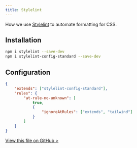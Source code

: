 ```yaml
---
title: Stylelint
---
```


How we use [Stylelint](https://github.com/stylelint/stylelint) to automate formatting for CSS.

## Installation

```bash
npm i stylelint --save-dev
npm i stylelint-config-standard --save-dev
```

## Configuration

```json:.stylelintrc.json
{
	"extends": ["stylelint-config-standard"],
	"rules": {
		"at-rule-no-unknown": [
			true,
			{
				"ignoreAtRules": ["extends", "tailwind"]
			}
		]
	}
}
```

[View this file on GitHub >](https://github.com/sinProject-Inc/talk/blob/main/.stylelintrc.json)
